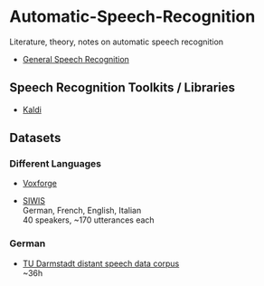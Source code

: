 # Automatic-Speech-Recognition
Literature, theory, notes on automatic speech recognition

* [General Speech Recognition](general)

## Speech Recognition Toolkits / Libraries

* [Kaldi](kaldi)

## Datasets

### Different Languages
* [Voxforge](http://www.voxforge.org)  

* [SIWIS](http://www.unige.ch/lettres/linguistique/research/current-projects/latl/siwis/)  
  German, French, English, Italian   
  40 speakers, ~170 utterances each

### German
* [TU Darmstadt distant speech data corpus](https://www.lt.informatik.tu-darmstadt.de/de/data/open-acoustic-models/)  
  ~36h

